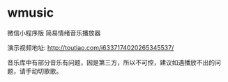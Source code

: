 # wmusic
微信小程序版 简易情绪音乐播放器


演示视频地址: http://toutiao.com/i6337174020265345537/


音乐库中有部分音乐有问题，因是第三方，所以不可控，建议如遇播放不出的问题，请手动切歌歌。

